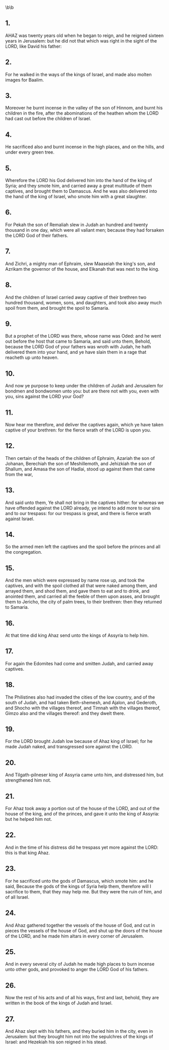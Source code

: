 \b\b
## 1.
AHAZ was twenty years old when he began to reign, and he reigned sixteen years in Jerusalem: but he did not that which was right in the sight of the LORD, like David his father:
## 2.
For he walked in the ways of the kings of Israel, and made also molten images for Baalim.
## 3.
Moreover he burnt incense in the valley of the son of Hinnom, and burnt his children in the fire, after the abominations of the heathen whom the LORD had cast out before the children of Israel.
## 4.
He sacrificed also and burnt incense in the high places, and on the hills, and under every green tree.
## 5.
Wherefore the LORD his God delivered him into the hand of the king of Syria; and they smote him, and carried away a great multitude of them captives, and brought them to Damascus.  And he was also delivered into the hand of the king of Israel, who smote him with a great slaughter.
## 6.
For Pekah the son of Remaliah slew in Judah an hundred and twenty thousand in one day, which were all valiant men; because they had forsaken the LORD God of their fathers.
## 7.
And Zichri, a mighty man of Ephraim, slew Maaseiah the king's son, and Azrikam the governor of the house, and Elkanah that was next to the king.
## 8.
And the children of Israel carried away captive of their brethren two hundred thousand, women, sons, and daughters, and took also away much spoil from them, and brought the spoil to Samaria.
## 9.
But a prophet of the LORD was there, whose name was Oded: and he went out before the host that came to Samaria, and said unto them, Behold, because the LORD God of your fathers was wroth with Judah, he hath delivered them into your hand, and ye have slain them in a rage that reacheth up unto heaven.
## 10.
And now ye purpose to keep under the children of Judah and Jerusalem for bondmen and bondwomen unto you: but are there not with you, even with you, sins against the LORD your God?
## 11.
Now hear me therefore, and deliver the captives again, which ye have taken captive of your brethren: for the fierce wrath of the LORD is upon you.
## 12.
Then certain of the heads of the children of Ephraim, Azariah the son of Johanan, Berechiah the son of Meshillemoth, and Jehizkiah the son of Shallum, and Amasa the son of Hadlai, stood up against them that came from the war,
## 13.
And said unto them, Ye shall not bring in the captives hither: for whereas we have offended against the LORD already, ye intend to add more to our sins and to our trespass: for our trespass is great, and there is fierce wrath against Israel.
## 14.
So the armed men left the captives and the spoil before the princes and all the congregation.
## 15.
And the men which were expressed by name rose up, and took the captives, and with the spoil clothed all that were naked among them, and arrayed them, and shod them, and gave them to eat and to drink, and anointed them, and carried all the feeble of them upon asses, and brought them to Jericho, the city of palm trees, to their brethren: then they returned to Samaria.
## 16.
At that time did king Ahaz send unto the kings of Assyria to help him.
## 17.
For again the Edomites had come and smitten Judah, and carried away captives.
## 18.
The Philistines also had invaded the cities of the low country, and of the south of Judah, and had taken Beth-shemesh, and Ajalon, and Gederoth, and Shocho with the villages thereof, and Timnah with the villages thereof, Gimzo also and the villages thereof: and they dwelt there.
## 19.
For the LORD brought Judah low because of Ahaz king of Israel; for he made Judah naked, and transgressed sore against the LORD.
## 20.
And Tilgath-pilneser king of Assyria came unto him, and distressed him, but strengthened him not.
## 21.
For Ahaz took away a portion out of the house of the LORD, and out of the house of the king, and of the princes, and gave it unto the king of Assyria: but he helped him not.
## 22.
And in the time of his distress did he trespass yet more against the LORD: this is that king Ahaz.
## 23.
For he sacrificed unto the gods of Damascus, which smote him: and he said, Because the gods of the kings of Syria help them, therefore will I sacrifice to them, that they may help me. But they were the ruin of him, and of all Israel.
## 24.
And Ahaz gathered together the vessels of the house of God, and cut in pieces the vessels of the house of God, and shut up the doors of the house of the LORD, and he made him altars in every corner of Jerusalem.
## 25.
And in every several city of Judah he made high places to burn incense unto other gods, and provoked to anger the LORD God of his fathers.
## 26.
Now the rest of his acts and of all his ways, first and last, behold, they are written in the book of the kings of Judah and Israel.
## 27.
And Ahaz slept with his fathers, and they buried him in the city, even in Jerusalem: but they brought him not into the sepulchres of the kings of Israel: and Hezekiah his son reigned in his stead.

